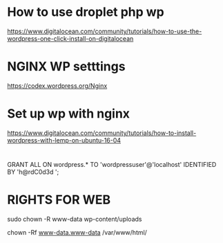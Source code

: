 # How to use droplet php wp
https://www.digitalocean.com/community/tutorials/how-to-use-the-wordpress-one-click-install-on-digitalocean

# NGINX WP setttings
https://codex.wordpress.org/Nginx

# Set up wp with nginx
https://www.digitalocean.com/community/tutorials/how-to-install-wordpress-with-lemp-on-ubuntu-16-04

#
GRANT ALL ON wordpress.* TO 'wordpressuser'@'localhost' IDENTIFIED BY 'h@rdC0d3d ';

# RIGHTS FOR WEB
sudo chown -R www-data wp-content/uploads

chown -Rf www-data.www-data /var/www/html/